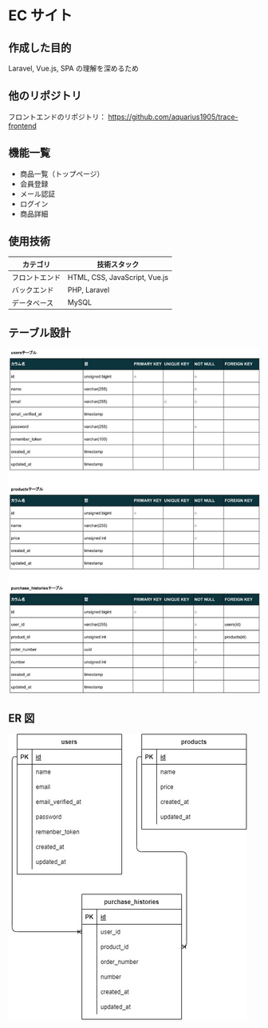 # EC サイト

## 作成した目的

Laravel, Vue.js, SPA の理解を深めるため

## 他のリポジトリ

フロントエンドのリポジトリ：
https://github.com/aquarius1905/trace-frontend

## 機能一覧

-   商品一覧（トップページ）
-   会員登録
-   メール認証
-   ログイン
-   商品詳細

## 使用技術

| カテゴリ       | 技術スタック                  |
| -------------- | ----------------------------- |
| フロントエンド | HTML, CSS, JavaScript, Vue.js |
| バックエンド   | PHP, Laravel                  |
| データベース   | MySQL                         |

## テーブル設計

![tbl-image](/public/images/table.jpg)

## ER 図

![erd-image](/public/images/erd.jpg)
